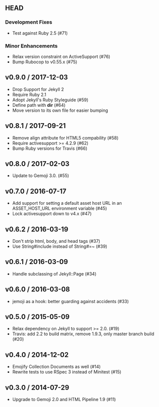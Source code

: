 ## HEAD

### Development Fixes

  * Test against Ruby 2.5 (#71)

### Minor Enhancements

  * Relax version constraint on ActiveSupport (#76)
  * Bump Rubocop to v0.55.x (#75)

## v0.9.0 / 2017-12-03

  * Drop Support for Jekyll 2
  * Require Ruby 2.1
  * Adopt Jekyll's Ruby Styleguide (#59)
  * Define path with __dir__ (#64)
  * Move version to its own file for easier bumping

## v0.8.1 / 2017-09-21

  * Remove align attribute for HTML5 compability (#58)
  * Require activesupport >= 4.2.9 (#62)
  * Bump Ruby versions for Travis (#66)

## v0.8.0 / 2017-02-03

  * Update to Gemoji 3.0. (#55)

## v0.7.0 / 2016-07-17

  * Add support for setting a default asset host URL in an ASSET_HOST_URL environment variable (#45)
  * Lock activesupport down to v4.x (#47)

## v0.6.2 / 2016-03-19

  * Don't strip html, body, and head tags (#37)
  * Use String#include instead of String#=~ (#39)

## v0.6.1 / 2016-03-09

  * Handle subclassing of Jekyll::Page (#34)

## v0.6.0 / 2016-03-08

  * jemoji as a hook: better guarding against accidents (#33)

## v0.5.0 / 2015-05-09

  * Relax dependency on Jekyll to support >= 2.0. (#19)
  * Travis: add 2.2 to build matrix, remove 1.9.3, only master branch build (#20)

## v0.4.0 / 2014-12-02

  * Emojify Collection Documents as well (#14)
  * Rewrite tests to use RSpec 3 instead of Minitest (#15)

## v0.3.0 / 2014-07-29

  * Upgrade to Gemoji 2.0 and HTML Pipeline 1.9 (#11)
